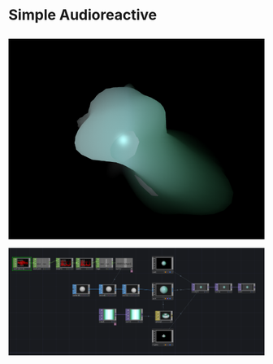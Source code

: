 # Simple Audioreactive

## 

![simple_audio](./simple_audio.PNG)

![network](./simple_audio_network.PNG)